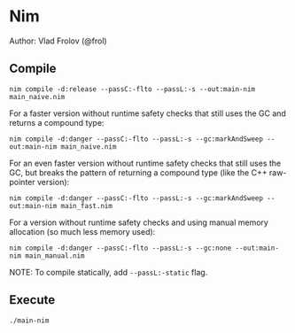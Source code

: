 # Nim

Author: Vlad Frolov (@frol)

## Compile

```
nim compile -d:release --passC:-flto --passL:-s --out:main-nim main_naive.nim
```

For a faster version without runtime safety checks that still uses the GC and returns a compound type:

```
nim compile -d:danger --passC:-flto --passL:-s --gc:markAndSweep --out:main-nim main_naive.nim
```

For an even faster version without runtime safety checks that still uses the GC, but breaks the pattern of returning a compound type (like the C++ raw-pointer version):

```
nim compile -d:danger --passC:-flto --passL:-s --gc:markAndSweep --out:main-nim main_fast.nim
```

For a version without runtime safety checks and using manual memory allocation (so much less memory used):

```
nim compile -d:danger --passC:-flto --passL:-s --gc:none --out:main-nim main_manual.nim
```

NOTE: To compile statically, add `--passL:-static` flag.

## Execute

```
./main-nim
```
